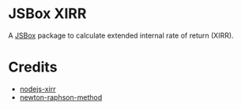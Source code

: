 # JSBox XIRR
A [JSBox](https://apps.apple.com/app/id1312014438) package to calculate extended internal rate of return (XIRR).

# Credits
- [nodejs-xirr](https://github.com/RayDeCampo/nodejs-xirr)
- [newton-raphson-method](https://github.com/scijs/newton-raphson-method)